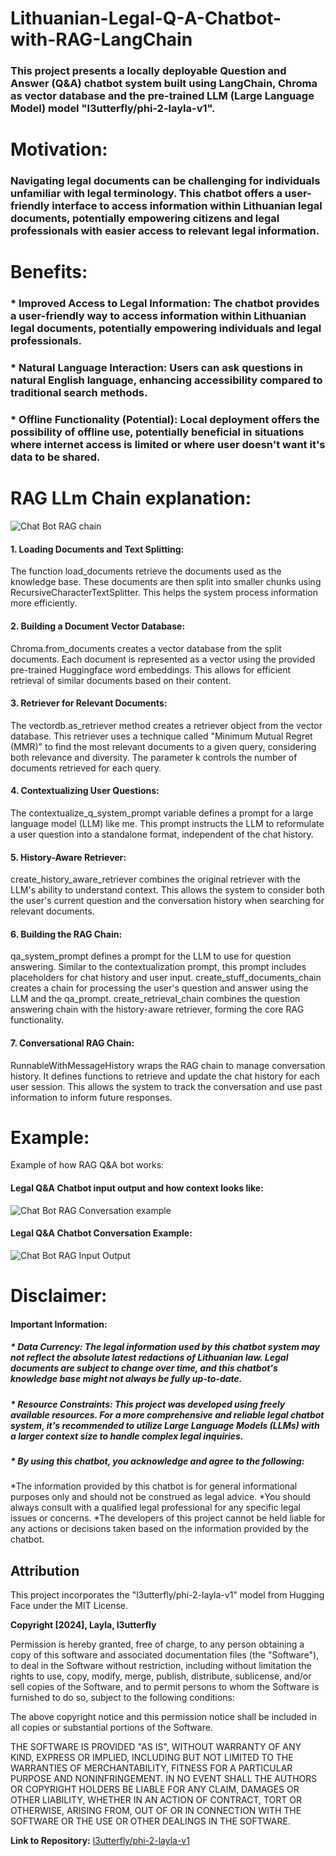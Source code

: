 # Lithuanian-Legal-Q-A-Chatbot-with-RAG-LangChain
### This project presents a locally deployable Question and Answer (Q&amp;A) chatbot system built using LangChain, Chroma as vector database and the pre-trained LLM (Large Language Model) model "l3utterfly/phi-2-layla-v1".

# Motivation:

### Navigating legal documents can be challenging for individuals unfamiliar with legal terminology. This chatbot offers a user-friendly interface to access information within Lithuanian legal documents, potentially empowering citizens and legal professionals with easier access to relevant legal information.

# Benefits:

### * Improved Access to Legal Information: The chatbot provides a user-friendly way to access information within Lithuanian legal documents, potentially empowering individuals and legal professionals.
### * Natural Language Interaction: Users can ask questions in natural English language, enhancing accessibility compared to traditional search methods.
### * Offline Functionality (Potential): Local deployment offers the possibility of offline use, potentially beneficial in situations where internet access is limited or where user doesn't want it's data to be shared.

# RAG LLm Chain explanation:

![Chat Bot RAG chain](https://github.com/ArturasGrygelis/Lithuanian-Legal-Q-A-Chatbot-with-RAG-LangChain/blob/main/assets/447725144_3827899717441033_3841956047829821436_n.png)

#### 1. Loading Documents and Text Splitting:

The  function load_documents  retrieve the documents used as the knowledge base.
These documents are then split into smaller chunks using RecursiveCharacterTextSplitter. This helps the system process information more efficiently.
#### 2. Building a Document Vector Database:

Chroma.from_documents creates a vector database from the split documents.
Each document is represented as a vector using the provided  pre-trained Huggingface word embeddings.
This allows for efficient retrieval of similar documents based on their content.
#### 3. Retriever for Relevant Documents:

The vectordb.as_retriever method creates a retriever object from the vector database.
This retriever uses a technique called "Minimum Mutual Regret (MMR)" to find the most relevant documents to a given query, considering both relevance and diversity.
The parameter k controls the number of documents retrieved for each query.
#### 4. Contextualizing User Questions:

The contextualize_q_system_prompt variable defines a prompt for a large language model (LLM) like me.
This prompt instructs the LLM to reformulate a user question into a standalone format, independent of the chat history.
#### 5. History-Aware Retriever:

create_history_aware_retriever combines the original retriever with the LLM's ability to understand context.
This allows the system to consider both the user's current question and the conversation history when searching for relevant documents.
#### 6. Building the RAG Chain:

qa_system_prompt defines a prompt for the LLM to use for question answering.
Similar to the contextualization prompt, this prompt includes placeholders for chat history and user input.
create_stuff_documents_chain  creates a chain for processing the user's question and answer using the LLM and the qa_prompt.
create_retrieval_chain combines the question answering chain with the history-aware retriever, forming the core RAG functionality.
#### 7. Conversational RAG Chain:

RunnableWithMessageHistory wraps the RAG chain to manage conversation history.
It defines functions to retrieve and update the chat history for each user session.
This allows the system to track the conversation and use past information to inform future responses.

# Example:
Example of how RAG Q&A bot  works:
#### Legal Q&A Chatbot input output and how context looks like:
![Chat Bot RAG Conversation example](https://github.com/ArturasGrygelis/Lithuanian-Legal-Q-A-Chatbot-with-RAG-LangChain/blob/main/assets/448079728_446779294635176_33098728519908288_n.png
)

#### Legal Q&A Chatbot Conversation Example:
![Chat Bot RAG Input Output](https://github.com/ArturasGrygelis/Lithuanian-Legal-Q-A-Chatbot-with-RAG-LangChain/blob/main/assets/448144203_1132798198026457_5805972757956745459_n.png)

# Disclaimer:

#### Important Information:

##### * Data Currency: The legal information used by this chatbot system may not reflect the absolute latest redactions of Lithuanian law. Legal documents are subject to change over time, and this chatbot's knowledge base might not always be fully up-to-date.
##### * Resource Constraints: This project was developed using freely available resources. For a more comprehensive and reliable legal chatbot system, it's recommended to utilize Large Language Models (LLMs) with a larger context size to handle complex legal inquiries.

##### * By using this chatbot, you acknowledge and agree to the following:

*The information provided by this chatbot is for general informational purposes only and should not be construed as legal advice.
*You should always consult with a qualified legal professional for any specific legal issues or concerns.
*The developers of this project cannot be held liable for any actions or decisions taken based on the information provided by the chatbot.


## Attribution

This project incorporates the "l3utterfly/phi-2-layla-v1" model from Hugging Face under the MIT License.

**Copyright [2024], Layla, l3utterfly** 

Permission is hereby granted, free of charge, to any person obtaining a copy of this software and associated documentation files (the "Software"), to deal in the Software without restriction, including without limitation the rights to use, copy, modify, merge, publish, distribute, sublicense, and/or sell copies of the Software, and to permit persons to whom the Software is furnished to do so, subject to the following conditions:

The above copyright notice and this permission notice shall be included in all copies or substantial portions of the Software.

THE SOFTWARE IS PROVIDED "AS IS", WITHOUT WARRANTY OF ANY KIND, EXPRESS OR IMPLIED, INCLUDING BUT NOT LIMITED TO THE WARRANTIES OF MERCHANTABILITY, FITNESS FOR A PARTICULAR PURPOSE AND NONINFRINGEMENT. IN NO EVENT SHALL THE AUTHORS OR COPYRIGHT HOLDERS BE LIABLE FOR ANY CLAIM, DAMAGES OR OTHER LIABILITY, WHETHER IN AN ACTION OF CONTRACT, TORT OR OTHERWISE, ARISING FROM, OUT OF OR IN CONNECTION WITH THE SOFTWARE OR THE USE OR OTHER DEALINGS IN THE SOFTWARE.

**Link to Repository:** [l3utterfly/phi-2-layla-v1](https://huggingface.co/l3utterfly/phi-2-layla-v1)
